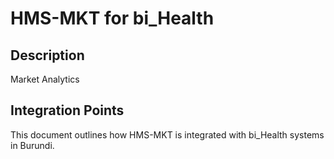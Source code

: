 # HMS-MKT for bi_Health

## Description

Market Analytics

## Integration Points

This document outlines how HMS-MKT is integrated with bi_Health systems in Burundi.
